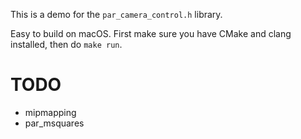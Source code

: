 This is a demo for the `par_camera_control.h` library.

Easy to build on macOS. First make sure you have CMake and clang installed, then do `make run`.

# TODO

- mipmapping
- par_msquares
